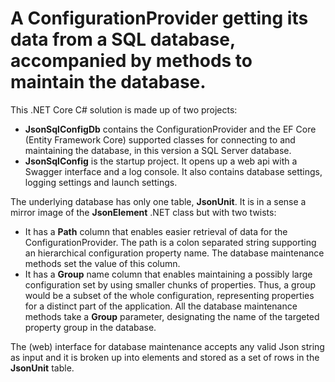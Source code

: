 ﻿# A ConfigurationProvider getting its data from a SQL database, accompanied by methods to maintain the database.

This .NET Core C# solution is made up of two projects:

- **JsonSqlConfigDb** contains the ConfigurationProvider and the EF Core (Entity Framework Core) supported classes for connecting to and maintaining the database, in this version a SQL Server database.
- **JsonSqlConfig** is the startup project. It opens up a web api with a Swagger interface and a log console. It also contains database settings, logging settings and launch settings.

The underlying database has only one table, **JsonUnit**. It is in a sense a mirror image of  the **JsonElement** .NET class but with two twists:

- It has a **Path** column that enables easier retrieval of data for the ConfigurationProvider. The path is a colon separated string supporting an hierarchical configuration property name. The database maintenance methods set the value of this column.
- It has a **Group** name column that enables maintaining a possibly large configuration set by using smaller chunks of properties. Thus, a group would be a subset of the whole configuration, representing properties for a distinct part of the application. All the database maintenance methods take a **Group** parameter, designating the name of the targeted property group in the database.

The (web) interface for database maintenance accepts any valid Json string as input and it is broken up into elements and stored as a set of rows in the **JsonUnit** table.
